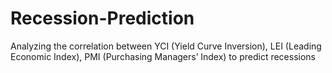 # Recession-Prediction
Analyzing the correlation between YCI (Yield Curve Inversion), LEI  (Leading Economic Index), PMI (Purchasing Managers’ Index) to predict recessions
